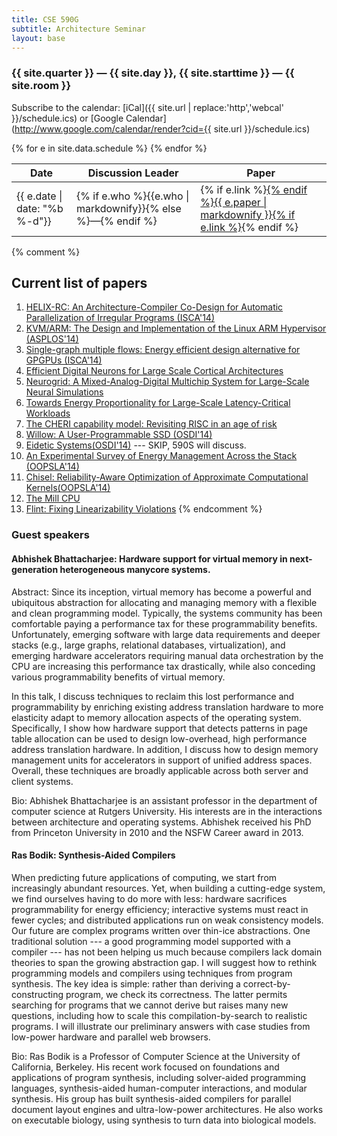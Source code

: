 ```yaml
---
title: CSE 590G
subtitle: Architecture Seminar
layout: base
---
```


### {{ site.quarter }} — {{ site.day }}, {{ site.starttime }} — {{ site.room }}

Subscribe to the calendar: [iCal]({{ site.url | replace:'http','webcal' }}/schedule.ics) or [Google Calendar](http://www.google.com/calendar/render?cid={{ site.url }}/schedule.ics)

<!-- To edit schedule, edit: `_data/schedule.yml` -->
<table class="table">
  <thead><tr>
    <th style="width: 5em;">Date</th>
    <th>Discussion Leader</th>
    <th>Paper</th>
  </tr></thead>
  {% for e in site.data.schedule %}
  <tr>
    <td>{{ e.date | date: "%b %-d"}}</td>
    <td>{% if e.who %}{{e.who | markdownify}}{% else %}—{% endif %}</td>
    <td>
      {% if e.link %}<a href="{{ e.link }}">{% endif %}{{ e.paper | markdownify }}{% if e.link %}</a>{% endif %}
    </td>
  </tr>
  {% endfor %}
</table>

{% comment %}

## Current list of papers

1. [HELIX-RC: An Architecture-Compiler Co-Design for Automatic Parallelization of Irregular Programs (ISCA'14)](https://www.cl.cam.ac.uk/~tmj32/papers/docs/campanoni14-isca.pdf)
2. [KVM/ARM: The Design and Implementation of the Linux ARM Hypervisor (ASPLOS'14)](http://www.cs.columbia.edu/~nieh/pubs/asplos2014_kvmarm.pdf)
3. [Single-graph multiple flows: Energy efficient design alternative for GPGPUs (ISCA'14)](http://ieeexplore.ieee.org/xpl/login.jsp?tp=&arnumber=6853234&url=http%3A%2F%2Fieeexplore.ieee.org%2Fiel7%2F6847316%2F6853187%2F06853234.pdf%3Farnumber%3D6853234)
4. [Efficient Digital Neurons for Large Scale Cortical Architectures](http://dl.acm.org/citation.cfm?id=2665707)
5. [Neurogrid: A Mixed-Analog-Digital Multichip System for Large-Scale Neural Simulations](https://web.stanford.edu/group/brainsinsilicon/documents/BenjaminEtAlNeurogrid2014.pdf)
6. [Towards Energy Proportionality for Large-Scale Latency-Critical Workloads](http://csl.stanford.edu/~christos/publications/2014.pegasus.isca.pdf)
7. [The CHERI capability model: Revisiting RISC in an age of risk](http://www.cl.cam.ac.uk/research/security/ctsrd/pdfs/201406-isca2014-cheri.pdf)
8. [Willow: A User-Programmable SSD (OSDI'14)](http://cseweb.ucsd.edu/~swanson/papers/OSDI2014-Willow.pdf)
9. [Eidetic Systems(OSDI'14)](http://web.eecs.umich.edu/~ddevec/papers/devecsery14.pdf) --- SKIP, 590S will discuss.
10. [An Experimental Survey of Energy Management Across the Stack (OOPSLA'14)](http://arcade.cs.columbia.edu/energy-oopsla14.pdf)
11. [Chisel: Reliability-Aware Optimization of Approximate Computational Kernels(OOPSLA'14)](http://dspace.mit.edu/bitstream/handle/1721.1/83843/MIT-CSAIL-TR-2014-001.pdf?sequence=1) 
12. [The Mill CPU](http://millcomputing.com/docs/)
13. [Flint: Fixing Linearizability Violations](http://researcher.ibm.com/researcher/files/us-otripp/oopsla14.pdf)
{% endcomment %}


### Guest speakers


#### Abhishek Bhattacharjee: Hardware support for virtual memory in next-generation heterogeneous manycore systems.

Abstract: Since its inception, virtual memory has become a powerful and ubiquitous abstraction for allocating and managing memory with a flexible and clean programming model. Typically, the systems community has been comfortable paying a performance tax for these programmability benefits. Unfortunately, emerging software with large data requirements and deeper stacks (e.g., large graphs, relational databases,  virtualization), and emerging hardware accelerators requiring manual data orchestration by the CPU are increasing this performance tax drastically, while also conceding various programmability benefits of virtual memory.

In this talk, I discuss techniques to reclaim this lost performance and programmability by enriching existing address translation hardware to more elasticity adapt to memory allocation aspects of the operating system. Specifically, I show how hardware support that detects patterns in page table allocation can be used to design low-overhead, high performance address translation hardware. In addition, I discuss how to design memory management units for accelerators in support of unified address spaces. Overall, these techniques are broadly applicable across both server and client systems.

Bio: Abhishek Bhattacharjee is an assistant professor in the department of computer science at Rutgers University. His interests are in the interactions between architecture and operating systems. Abhishek received his PhD from Princeton University in 2010 and the NSFW Career award in 2013.

#### Ras Bodik: Synthesis-Aided Compilers

When predicting future applications of computing, we start from increasingly abundant resources. Yet, when building a cutting-edge system, we find ourselves having to do more with less: hardware sacrifices programmability for energy efficiency; interactive systems must react in fewer cycles; and distributed applications run on weak consistency models. Our future are complex programs written over thin-ice abstractions. One traditional solution --- a good programming model supported with a compiler --- has not been helping us much because compilers lack domain theories to span the growing abstraction gap. I will suggest how to rethink programming models and compilers using techniques from program synthesis. The key idea is simple: rather than deriving a correct-by-constructing program, we check its correctness. The latter permits searching for programs that we cannot derive but raises many new questions, including how to scale this compilation-by-search to realistic programs. I will illustrate our preliminary answers with case studies from low-power hardware and parallel web browsers.

Bio: Ras Bodik is a Professor of Computer Science at the University of California, Berkeley. His recent work focused on foundations and applications of program synthesis, including solver-aided programming languages, synthesis-aided human-computer interactions, and modular synthesis. His group has built synthesis-aided compilers for parallel document layout engines and ultra-low-power architectures. He also works on executable biology, using synthesis to turn data into biological models.
